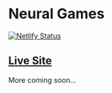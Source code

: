 # Neural Games

[![Netlify Status](https://api.netlify.com/api/v1/badges/41597517-a264-492f-8f87-e09f76149513/deploy-status)](https://app.netlify.com/sites/anl-nrl/deploys)

## [Live Site](https://www.neuralgames.dev/)

More coming soon...
